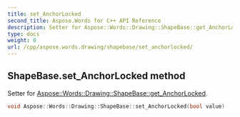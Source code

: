 ```yaml
---
title: set_AnchorLocked
second_title: Aspose.Words for C++ API Reference
description: Setter for Aspose::Words::Drawing::ShapeBase::get_AnchorLocked. 
type: docs
weight: 0
url: /cpp/aspose.words.drawing/shapebase/set_anchorlocked/
---
```

## ShapeBase.set_AnchorLocked method


Setter for [Aspose::Words::Drawing::ShapeBase::get_AnchorLocked](./get_anchorlocked/).

```cpp
void Aspose::Words::Drawing::ShapeBase::set_AnchorLocked(bool value)
```

